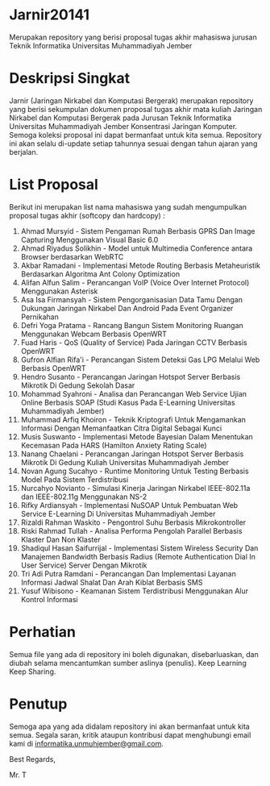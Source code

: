 # Jarnir20141
Merupakan repository yang berisi proposal tugas akhir mahasiswa jurusan Teknik Informatika Universitas Muhammadiyah Jember

# Deskripsi Singkat
Jarnir (Jaringan Nirkabel dan Komputasi Bergerak) merupakan repository yang berisi sekumpulan dokumen proposal tugas akhir mata kuliah Jaringan Nirkabel dan Komputasi Bergerak pada Jurusan Teknik Informatika Universitas Muhammadiyah Jember Konsentrasi Jaringan Komputer. Semoga koleksi proposal ini dapat bermanfaat untuk kita semua. Repository ini akan selalu di-update setiap tahunnya sesuai dengan tahun ajaran yang berjalan.

# List Proposal
Berikut ini merupakan list nama mahasiswa yang sudah mengumpulkan proposal tugas akhir (softcopy dan hardcopy) :

1. Ahmad Mursyid - Sistem Pengaman Rumah Berbasis GPRS Dan Image Capturing Menggunakan Visual Basic 6.0
2. Ahmad Riyadus Solikhin - Model untuk Multimedia Conference antara Browser berdasarkan WebRTC
3. Akbar Ramadani - Implementasi Metode Routing Berbasis Metaheuristik Berdasarkan Algoritma Ant Colony Optimization
4. Alifan Alfun Salim - Perancangan VoIP (Voice Over Internet Protocol) Menggunakan Asterisk
5. Asa Isa Firmansyah - Sistem Pengorganisasian Data Tamu Dengan Dukungan Jaringan Nirkabel Dan Android Pada Event Organizer Pernikahan
6. Defri Yoga Pratama - Rancang Bangun Sistem Monitoring Ruangan Menggunakan Webcam Berbasis OpenWRT
7. Fuad Haris - QoS (Quality of Service) Pada Jaringan CCTV Berbasis OpenWRT
8. Gufron Alfian Rifa'i - Perancangan Sistem Deteksi Gas LPG Melalui Web Berbasis OpenWRT
9. Hendro Susanto - Perancangan Jaringan Hotspot Server Berbasis Mikrotik Di Gedung Sekolah Dasar
10. Mohammad Syahroni - Analisa dan Perancangan Web Service Ujian Online Berbasis SOAP (Studi Kasus Pada E-Learning Universitas Muhammadiyah Jember)
11. Muhammad Arfiq Khoiron - Teknik Kriptografi Untuk Mengamankan Informasi Dengan Memanfaatkan Citra Digital Sebagai Kunci
12. Musis Suswanto - Implementasi Metode Bayesian Dalam Menentukan Kecemasan Pada  HARS (Hamilton Anxiety Rating Scale)
13. Nanang Chaelani - Perancangan Jaringan Hotspot Server Berbasis Mikrotik Di Gedung Kuliah Universitas Muhammadiyah Jember
14. Novan Agung Sucahyo - Runtime Monitoring Untuk Testing Berbasis Model Pada Sistem Terdistribusi
15. Nurcahyo Novianto - Simulasi Kinerja Jaringan Nirkabel IEEE-802.11a dan IEEE-802.11g Menggunakan NS-2
16. Rifky Ardiansyah - Implementasi NuSOAP Untuk Pembuatan Web Service E-Learning Di Universitas Muhammadiyah Jember
17. Rizaldi Rahman Waskito - Pengontrol Suhu Berbasis Mikrokontroller
18. Riski Rahmad Tullah - Analisa Performa Pengolah Parallel Berbasis Klaster Dan Non Klaster
19. Shadiqul Hasan Saifurrijal - Implementasi Sistem Wireless Security Dan Manajemen Bandwidth Berbasis Radius (Remote Authentication Dial In User Service) Server Dengan Mikrotik
20. Tri Adi Putra Ramdani - Perancangan Dan Implementasi Layanan Informasi Jadwal Shalat Dan Arah Kiblat Berbasis SMS
21. Yusuf Wibisono - Keamanan Sistem Terdistribusi Menggunakan Alur Kontrol Informasi

# Perhatian
Semua file yang ada di repository ini boleh digunakan, disebarluaskan, dan diubah selama mencantumkan sumber aslinya (penulis). Keep Learning Keep Sharing.

# Penutup
Semoga apa yang ada didalam repository ini akan bermanfaat untuk kita semua. Segala saran, kritik ataupun kontribusi dapat menghubungi email kami di informatika.unmuhjember@gmail.com.

Best Regards,



Mr. T

